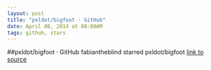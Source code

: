 ```yaml
---
layout: post
title: "pxldot/bigfoot · GitHub"
date: April 08, 2014 at 08:00AM
tags: github, stars
---
```

##pxldot/bigfoot · GitHub
fabiantheblind starred pxldot/bigfoot
[link to source](http://ift.tt/1mXuvAV) 
